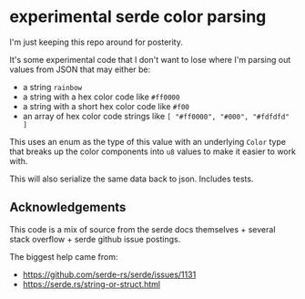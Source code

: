 # experimental serde color parsing

I'm just keeping this repo around for posterity.

It's some experimental code that I don't want to lose where I'm parsing out values from JSON that may either
be:

 * a string `rainbow`
 * a string with a hex color code like `#ff0000`
 * a string with a short hex color code like `#f00`
 * an array of hex color code strings like `[ "#ff0000", "#000", "#fdfdfd" ]`

This uses an enum as the type of this value with an underlying `Color` type that breaks up the color
components into `u8` values to make it easier to work with.

This will also serialize the same data back to json. Includes tests.

## Acknowledgements

This code is a mix of source from the serde docs themselves + several stack overflow + serde github issue
postings.

The biggest help came from:

 * https://github.com/serde-rs/serde/issues/1131
 * https://serde.rs/string-or-struct.html

